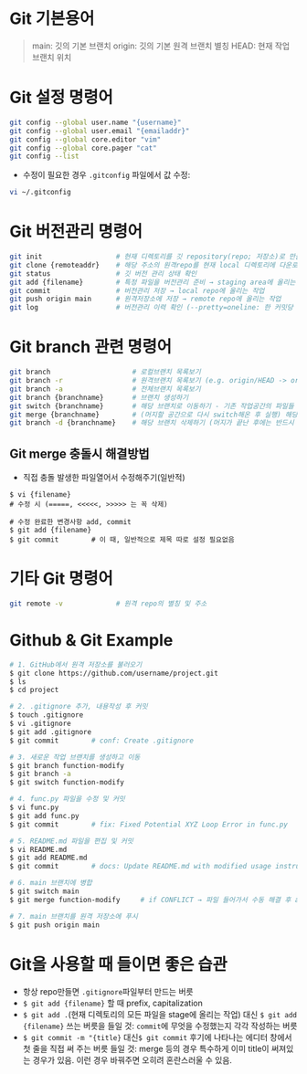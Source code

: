 # Git 기본용어
>
> main: 깃의 기본 브랜치
> origin: 깃의 기본 원격 브랜치 별칭
> HEAD: 현재 작업 브랜치 위치

# Git 설정 명령어

```bash
git config --global user.name "{username}"  
git config --global user.email "{emailaddr}"    
git config --global core.editor "vim"   
git config --global core.pager "cat"    
git config --list   
```

* 수정이 필요한 경우 `.gitconfig` 파일에서  값 수정:

```bash
vi ~/.gitconfig
```

# Git 버전관리 명령어

```bash
git init                  # 현재 디렉토리를 깃 repository(repo; 저장소)로 만듦
git clone {remoteaddr}    # 해당 주소의 원격repo를 현재 local 디렉토리에 다운로드
git status                # 깃 버전 관리 상태 확인
git add {filename}        # 특정 파일을 버전관리 준비 → staging area에 올리는 작업
git commit                # 버전관리 저장 → local repo에 올리는 작업
git push origin main      # 원격저장소에 저장 → remote repo에 올리는 작업
git log                   # 버전관리 이력 확인 (--pretty=oneline: 한 커밋당 한 줄로 보기)
```

# Git branch 관련 명령어

```bash
git branch                    # 로컬브랜치 목록보기
git branch -r                 # 원격브랜치 목록보기 (e.g. origin/HEAD -> origin/main : 원격저장소 origin의 기본(HEAD)브랜치는 main브랜치임을 의미)
git branch -a                 # 전체브랜치 목록보기
git branch {branchname}       # 브랜치 생성하기
git switch {branchname}       # 해당 브랜치로 이동하기 - 기존 작업공간의 파일들 모두 있으나, 이제부턴 독립된 공간
git merge {branchname}        # (머지할 공간으로 다시 switch해온 후 실행) 해당 브랜치를 현재 공간의 브랜치에 머지하기
git branch -d {branchname}    # 해당 브랜치 삭제하기 (머지가 끝난 후에는 반드시 삭제해주기)
```

## Git merge 충돌시 해결방법

* 직접 충돌 발생한  파일열어서 수정해주기(일반적)

```
$ vi {filename}
# 수정 시 (=====, <<<<<, >>>>> 는 꼭 삭제)

# 수정 완료한 변경사항 add, commit
$ git add {filename}
$ git commit        # 이 때, 일반적으로 제목 따로 설정 필요없음
```

# 기타 Git 명령어

```bash
git remote -v             # 원격 repo의 별칭 및 주소
```

# Github & Git Example

```bash
# 1. GitHub에서 원격 저장소를 불러오기
$ git clone https://github.com/username/project.git
$ ls
$ cd project

# 2. .gitignore 추가, 내용작성 후 커밋
$ touch .gitignore
$ vi .gitignore
$ git add .gitignore
$ git commit        # conf: Create .gitignore

# 3. 새로운 작업 브랜치를 생성하고 이동
$ git branch function-modify
$ git branch -a
$ git switch function-modify

# 4. func.py 파일을 수정 및 커밋
$ vi func.py
$ git add func.py
$ git commit        # fix: Fixed Potential XYZ Loop Error in func.py

# 5. README.md 파일을 편집 및 커밋
$ vi README.md
$ git add README.md
$ git commit        # docs: Update README.md with modified usage instructions

# 6. main 브랜치에 병합
$ git switch main
$ git merge function-modify     # if CONFLICT → 파일 들어가서 수동 해결 후 add, commit

# 7. main 브랜치를 원격 저장소에 푸시
$ git push origin main
```

# Git을 사용할 때 들이면 좋은 습관

* 항상 repo만들면 `.gitignore`파일부터 만드는 버릇
* `$ git add {filename}` 할 때 prefix, capitalization
* `$ git add .`(현재 디렉토리의 모든 파일을 stage에 올리는 작업)  대신 `$ git add {filename}` 쓰는 버릇을 들일 것: `commit`에 무엇을 수정했는지 각각 작성하는 버릇
* `$ git commit -m "{title}` 대신`$ git commit` 후기에 나타나는 에디터 창에서 첫 줄을 직접 써 주는 버릇 들일 것: merge 등의 경우 특수하게 이미 title이 써져있는 경우가 있음. 이런 경우 바꿔주면 오히려 혼란스러울 수 있음.
